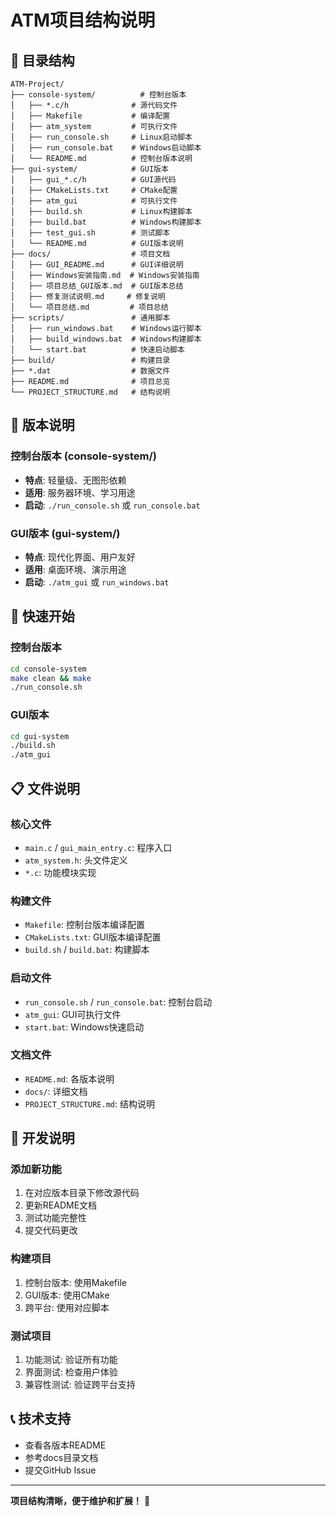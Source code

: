 # ATM项目结构说明

## 📁 目录结构

```
ATM-Project/
├── console-system/          # 控制台版本
│   ├── *.c/h              # 源代码文件
│   ├── Makefile           # 编译配置
│   ├── atm_system         # 可执行文件
│   ├── run_console.sh     # Linux启动脚本
│   ├── run_console.bat    # Windows启动脚本
│   └── README.md          # 控制台版本说明
├── gui-system/            # GUI版本
│   ├── gui_*.c/h          # GUI源代码
│   ├── CMakeLists.txt     # CMake配置
│   ├── atm_gui            # 可执行文件
│   ├── build.sh           # Linux构建脚本
│   ├── build.bat          # Windows构建脚本
│   ├── test_gui.sh        # 测试脚本
│   └── README.md          # GUI版本说明
├── docs/                  # 项目文档
│   ├── GUI_README.md      # GUI详细说明
│   ├── Windows安装指南.md  # Windows安装指南
│   ├── 项目总结_GUI版本.md  # GUI版本总结
│   ├── 修复测试说明.md     # 修复说明
│   └── 项目总结.md         # 项目总结
├── scripts/               # 通用脚本
│   ├── run_windows.bat    # Windows运行脚本
│   ├── build_windows.bat  # Windows构建脚本
│   └── start.bat          # 快速启动脚本
├── build/                 # 构建目录
├── *.dat                  # 数据文件
├── README.md              # 项目总览
└── PROJECT_STRUCTURE.md   # 结构说明
```

## 🎯 版本说明

### 控制台版本 (console-system/)
- **特点**: 轻量级、无图形依赖
- **适用**: 服务器环境、学习用途
- **启动**: `./run_console.sh` 或 `run_console.bat`

### GUI版本 (gui-system/)
- **特点**: 现代化界面、用户友好
- **适用**: 桌面环境、演示用途
- **启动**: `./atm_gui` 或 `run_windows.bat`

## 🚀 快速开始

### 控制台版本
```bash
cd console-system
make clean && make
./run_console.sh
```

### GUI版本
```bash
cd gui-system
./build.sh
./atm_gui
```

## 📋 文件说明

### 核心文件
- `main.c` / `gui_main_entry.c`: 程序入口
- `atm_system.h`: 头文件定义
- `*.c`: 功能模块实现

### 构建文件
- `Makefile`: 控制台版本编译配置
- `CMakeLists.txt`: GUI版本编译配置
- `build.sh` / `build.bat`: 构建脚本

### 启动文件
- `run_console.sh` / `run_console.bat`: 控制台启动
- `atm_gui`: GUI可执行文件
- `start.bat`: Windows快速启动

### 文档文件
- `README.md`: 各版本说明
- `docs/`: 详细文档
- `PROJECT_STRUCTURE.md`: 结构说明

## 🔧 开发说明

### 添加新功能
1. 在对应版本目录下修改源代码
2. 更新README文档
3. 测试功能完整性
4. 提交代码更改

### 构建项目
1. 控制台版本: 使用Makefile
2. GUI版本: 使用CMake
3. 跨平台: 使用对应脚本

### 测试项目
1. 功能测试: 验证所有功能
2. 界面测试: 检查用户体验
3. 兼容性测试: 验证跨平台支持

## 📞 技术支持

- 查看各版本README
- 参考docs目录文档
- 提交GitHub Issue

---

**项目结构清晰，便于维护和扩展！** 🎉
